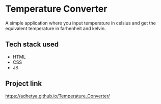 # Temperature Converter

A simple application where you input temperature in celsius and get the equivalent temperature in farhenheit and kelvin.

## Tech stack used
- HTML
- CSS
- JS

## Project link
https://adhetya.github.io/Temperature_Converter/